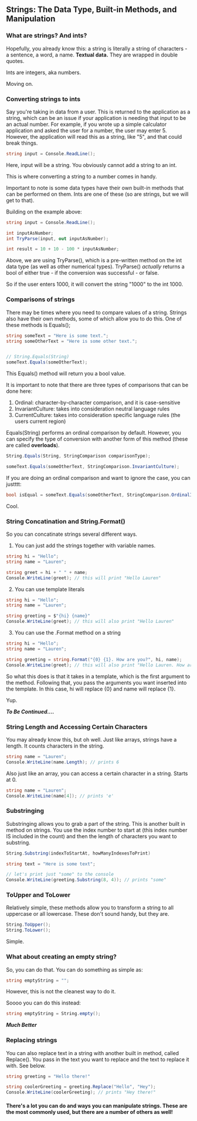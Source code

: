 ## Strings: The Data Type, Built-in Methods, and Manipulation

### What are strings? And ints?

Hopefully, you already know this: a string is literally a string of characters - a sentence, a word, a name. **Textual data.** They are wrapped in double quotes.

Ints are integers, aka numbers.

Moving on.

### Converting strings to ints

Say you're taking in data from a user. This is returned to the application as a string, which can be an issue if your application is needing that input to be an actual number. For example, if you wrote up a simple calculator application and asked the user for a number, the user may enter 5. However, the application will read this as a string, like "5", and that could break things.

```csharp
string input = Console.ReadLine();


```

Here, input will be a string. You obviously cannot add a string to an int.

This is where converting a string to a number comes in handy.

Important to note is some data types have their own built-in methods that can be performed on them. Ints are one of these (so are strings, but we will get to that).

Building on the example above:

```csharp
string input = Console.ReadLine();

int inputAsNumber;
int TryParse(input, out inputAsNumber);

int result = 10 + 10 - 100 * inputAsNumber;
```

Above, we are using TryParse(), which is a pre-written method on the int data type (as well as other numerical types). TryParse() _actually_ returns a bool of either true - if the conversion was successful - or false.

So if the user enters 1000, it will convert the string "1000" to the int 1000.

### Comparisons of strings

There may be times where you need to compare values of a string. Strings also have their own methods, some of which allow you to do this. One of these methods is Equals();

```csharp
string someText = "Here is some text.";
string someOtherText = "Here is some other text.";


// String.Equals(String)
someText.Equals(someOtherText);
```

This Equals() method will return you a bool value.

It is important to note that there are three types of comparisons that can be done here:

1. Ordinal: character-by-character comparison, and it is case-sensitive
2. InvariantCulture: takes into consideration neutral language rules
3. CurrentCulture: takes into consideration specific language rules (the users current region)

Equals(String) performs an ordinal comparison by default. However, you can specify the type of conversion with another form of this method (these are called **overloads**).

```csharp
String.Equals(String, StringComparison comparisonType);

someText.Equals(someOtherText, StringComparison.InvariantCulture);
```

If you are doing an ordinal comparison and want to ignore the case, you can justttt:

```csharp
bool isEqual = someText.Equals(someOtherText, StringComparison.OrdinalIgnoreCase);
```

Cool.

### String Concatination and String.Format()

So you can concatinate strings several different ways.

1. You can just add the strings together with variable names.

```csharp
string hi = "Hello";
string name = "Lauren";

string greet = hi + " " + name;
Console.WriteLine(greet); // this will print "Hello Lauren"
```

2. You can use template literals

```csharp
string hi = "Hello";
string name = "Lauren";

string greeting = $"{hi} {name}"
Console.WriteLine(greet); // this will also print "Hello Lauren"
```

3. You can use the .Format method on a string

```csharp
string hi = "Hello";
string name = "Lauren";

string greeting = string.Format("{0} {1}. How are you?", hi, name);
Console.WriteLine(greet); // this will also print "Hello Lauren. How are you?"
```

So what this does is that it takes in a template, which is the first argument to the method. Following that, you pass the arguments you want inserted into the template. In this case, hi will replace {0} and name will replace {1}.

Yup.

**_To Be Continued...._**

### String Length and Accessing Certain Characters

You may already know this, but oh well. Just like arrays, strings have a length. It counts characters in the string.

```csharp
string name = "Lauren";
Console.WriteLine(name.Length); // prints 6
```

Also just like an array, you can access a certain character in a string. Starts at 0.
```csharp
string name = "Lauren";
Console.WriteLine(name[4]); // prints 'e'
```

### Substringing

Substringing allows you to grab a part of the string. This is another built in method on strings. You use the index number to start at (this index number IS included in the count) and then the length of characters you want to substring.
```csharp
String.Substring(indexToStartAt, howManyIndexesToPrint)
```

```csharp
string text = "Here is some text";

// let's print just "some" to the console
Console.WriteLine(greeting.Substring(8, 4)); // prints "some"
```

### ToUpper and ToLower

Relatively simple, these methods allow you to transform a string to all uppercase or all lowercase. These don't sound handy, but they are.

```csharp
String.ToUpper();
String.ToLower();
```

Simple.

### What about creating an empty string?

So, you can do that. You can do something as simple as:
```csharp
string emptyString = "";
```

However, this is not the cleanest way to do it.

Soooo you can do this instead:
```csharp
string emptyString = String.empty();
```

_**Much Better**_

### Replacing strings

You can also replace text in a string with another built in method, called Replace(). You pass in the text you want to replace and the text to replace it with. See below.

```csharp
string greeting = "Hello there!"

string coolerGreeting = greeting.Replace("Hello", "Hey");
Console.WriteLine(coolerGreeting); // prints "Hey there!"
```

#### There's a lot you can do and ways you can manipulate strings. These are the most commonly used, but there are a number of others as well! 
